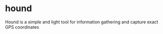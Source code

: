 # hound
Hound is a simple and light tool for information gathering and capture exact GPS coordinates
